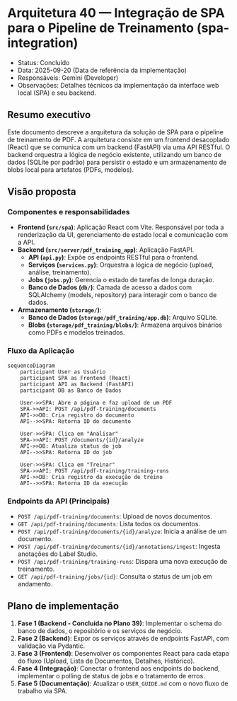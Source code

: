 # Arquitetura 40 — Integração de SPA para o Pipeline de Treinamento (spa-integration)

- Status: Concluído
- Data: 2025-09-20 (Data de referência da implementação)
- Responsáveis: Gemini (Developer)
- Observações: Detalhes técnicos da implementação da interface web local (SPA) e seu backend.

## Resumo executivo

Este documento descreve a arquitetura da solução de SPA para o pipeline de treinamento de PDF. A arquitetura consiste em um frontend desacoplado (React) que se comunica com um backend (FastAPI) via uma API RESTful. O backend orquestra a lógica de negócio existente, utilizando um banco de dados (SQLite por padrão) para persistir o estado e um armazenamento de blobs local para artefatos (PDFs, modelos).

## Visão proposta

### Componentes e responsabilidades

- **Frontend (`src/spa`)**: Aplicação React com Vite. Responsável por toda a renderização da UI, gerenciamento de estado local e comunicação com a API.
- **Backend (`src/server/pdf_training_app`)**: Aplicação FastAPI.
    - **API (`api.py`)**: Expõe os endpoints RESTful para o frontend.
    - **Serviços (`services.py`)**: Orquestra a lógica de negócio (upload, análise, treinamento).
    - **Jobs (`jobs.py`)**: Gerencia o estado de tarefas de longa duração.
    - **Banco de Dados (`db/`)**: Camada de acesso a dados com SQLAlchemy (models, repository) para interagir com o banco de dados.
- **Armazenamento (`storage/`)**:
    - **Banco de Dados (`storage/pdf_training/app.db`)**: Arquivo SQLite.
    - **Blobs (`storage/pdf_training/blobs/`)**: Armazena arquivos binários como PDFs e modelos treinados.

### Fluxo da Aplicação

```mermaid
sequenceDiagram
    participant User as Usuário
    participant SPA as Frontend (React)
    participant API as Backend (FastAPI)
    participant DB as Banco de Dados

    User->>SPA: Abre a página e faz upload de um PDF
    SPA->>API: POST /api/pdf-training/documents
    API->>DB: Cria registro do documento
    API-->>SPA: Retorna ID do documento

    User->>SPA: Clica em "Analisar"
    SPA->>API: POST /documents/{id}/analyze
    API->>DB: Atualiza status do job
    API-->>SPA: Retorna ID do job

    User->>SPA: Clica em "Treinar"
    SPA->>API: POST /api/pdf-training/training-runs
    API->>DB: Cria registro da execução de treino
    API-->>SPA: Retorna ID da execução
```

### Endpoints da API (Principais)

- `POST /api/pdf-training/documents`: Upload de novos documentos.
- `GET /api/pdf-training/documents`: Lista todos os documentos.
- `POST /api/pdf-training/documents/{id}/analyze`: Inicia a análise de um documento.
- `POST /api/pdf-training/documents/{id}/annotations/ingest`: Ingesta anotações do Label Studio.
- `POST /api/pdf-training/training-runs`: Dispara uma nova execução de treinamento.
- `GET /api/pdf-training/jobs/{id}`: Consulta o status de um job em andamento.

## Plano de implementação

1.  **Fase 1 (Backend - Concluída no Plano 39)**: Implementar o schema do banco de dados, o repositório e os serviços de negócio.
2.  **Fase 2 (Backend)**: Expor os serviços através de endpoints FastAPI, com validação via Pydantic.
3.  **Fase 3 (Frontend)**: Desenvolver os componentes React para cada etapa do fluxo (Upload, Lista de Documentos, Detalhes, Histórico).
4.  **Fase 4 (Integração)**: Conectar o frontend aos endpoints do backend, implementar o polling de status de jobs e o tratamento de erros.
5.  **Fase 5 (Documentação)**: Atualizar o `USER_GUIDE.md` com o novo fluxo de trabalho via SPA.